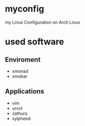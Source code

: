 myconfig
========

my Linux Configuration on Arch Linux

# used software
## Enviroment
- xmonad
- xmobar

## Applications
- vim
- urxvt
- zathura
- sylpheed

<!--- vim: set ft=md : -->
